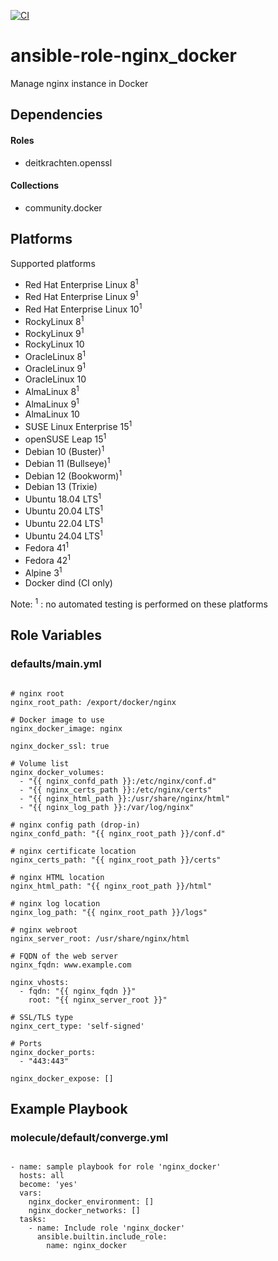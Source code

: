 [![CI](https://github.com/de-it-krachten/ansible-role-nginx_docker/workflows/CI/badge.svg?event=push)](https://github.com/de-it-krachten/ansible-role-nginx_docker/actions?query=workflow%3ACI)


# ansible-role-nginx_docker

Manage nginx instance in Docker 



## Dependencies

#### Roles
- deitkrachten.openssl

#### Collections
- community.docker

## Platforms

Supported platforms

- Red Hat Enterprise Linux 8<sup>1</sup>
- Red Hat Enterprise Linux 9<sup>1</sup>
- Red Hat Enterprise Linux 10<sup>1</sup>
- RockyLinux 8<sup>1</sup>
- RockyLinux 9<sup>1</sup>
- RockyLinux 10
- OracleLinux 8<sup>1</sup>
- OracleLinux 9<sup>1</sup>
- OracleLinux 10
- AlmaLinux 8<sup>1</sup>
- AlmaLinux 9<sup>1</sup>
- AlmaLinux 10
- SUSE Linux Enterprise 15<sup>1</sup>
- openSUSE Leap 15<sup>1</sup>
- Debian 10 (Buster)<sup>1</sup>
- Debian 11 (Bullseye)<sup>1</sup>
- Debian 12 (Bookworm)<sup>1</sup>
- Debian 13 (Trixie)
- Ubuntu 18.04 LTS<sup>1</sup>
- Ubuntu 20.04 LTS<sup>1</sup>
- Ubuntu 22.04 LTS<sup>1</sup>
- Ubuntu 24.04 LTS<sup>1</sup>
- Fedora 41<sup>1</sup>
- Fedora 42<sup>1</sup>
- Alpine 3<sup>1</sup>
- Docker dind (CI only)

Note:
<sup>1</sup> : no automated testing is performed on these platforms

## Role Variables
### defaults/main.yml
<pre><code>
# nginx root
nginx_root_path: /export/docker/nginx

# Docker image to use
nginx_docker_image: nginx

nginx_docker_ssl: true

# Volume list
nginx_docker_volumes:
  - "{{ nginx_confd_path }}:/etc/nginx/conf.d"
  - "{{ nginx_certs_path }}:/etc/nginx/certs"
  - "{{ nginx_html_path }}:/usr/share/nginx/html"
  - "{{ nginx_log_path }}:/var/log/nginx"

# nginx config path (drop-in)
nginx_confd_path: "{{ nginx_root_path }}/conf.d"

# nginx certificate location
nginx_certs_path: "{{ nginx_root_path }}/certs"

# nginx HTML location
nginx_html_path: "{{ nginx_root_path }}/html"

# nginx log location
nginx_log_path: "{{ nginx_root_path }}/logs"

# nginx webroot
nginx_server_root: /usr/share/nginx/html

# FQDN of the web server
nginx_fqdn: www.example.com

nginx_vhosts:
  - fqdn: "{{ nginx_fqdn }}"
    root: "{{ nginx_server_root }}"

# SSL/TLS type
nginx_cert_type: 'self-signed'

# Ports
nginx_docker_ports:
  - "443:443"

nginx_docker_expose: []
</pre></code>




## Example Playbook
### molecule/default/converge.yml
<pre><code>
- name: sample playbook for role 'nginx_docker'
  hosts: all
  become: 'yes'
  vars:
    nginx_docker_environment: []
    nginx_docker_networks: []
  tasks:
    - name: Include role 'nginx_docker'
      ansible.builtin.include_role:
        name: nginx_docker
</pre></code>
